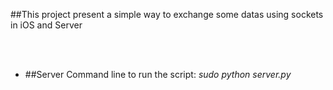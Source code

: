 ##This project present a simple way to exchange some datas using sockets in iOS and Server

<br />
<br />

* ##Server
	Command line to run the script: <i>sudo python server.py</i>
